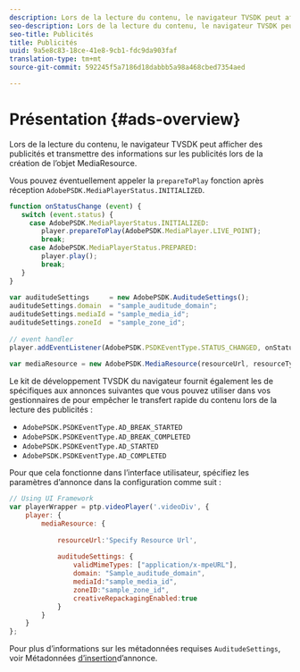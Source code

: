 ```yaml
---
description: Lors de la lecture du contenu, le navigateur TVSDK peut afficher des publicités et transmettre des informations sur les publicités lors de la création de l’objet MediaResource.
seo-description: Lors de la lecture du contenu, le navigateur TVSDK peut afficher des publicités et transmettre des informations sur les publicités lors de la création de l’objet MediaResource.
seo-title: Publicités
title: Publicités
uuid: 9a5e8c83-18ce-41e8-9cb1-fdc9da903faf
translation-type: tm+mt
source-git-commit: 592245f5a7186d18dabbb5a98a468cbed7354aed

---
```



# Présentation {#ads-overview}

Lors de la lecture du contenu, le navigateur TVSDK peut afficher des publicités et transmettre des informations sur les publicités lors de la création de l’objet MediaResource.

Vous pouvez éventuellement appeler la `prepareToPlay` fonction après réception `AdobePSDK.MediaPlayerStatus.INITIALIZED`.

```js
function onStatusChange (event) { 
   switch (event.status) { 
     case AdobePSDK.MediaPlayerStatus.INITIALIZED: 
        player.prepareToPlay(AdobePSDK.MediaPlayer.LIVE_POINT); 
        break; 
     case AdobePSDK.MediaPlayerStatus.PREPARED: 
        player.play(); 
        break; 
   } 
} 
 
var auditudeSettings     = new AdobePSDK.AuditudeSettings(); 
auditudeSettings.domain  = "sample_auditude_domain"; 
auditudeSettings.mediaId = "sample_media_id"; 
auditudeSettings.zoneId  = "sample_zone_id"; 
 
// event handler 
player.addEventListener(AdobePSDK.PSDKEventType.STATUS_CHANGED, onStatusChange); 
 
var mediaResource = new AdobePSDK.MediaResource(resourceUrl, resourceType, auditudeSettings, false);
```

Le kit de développement TVSDK du navigateur fournit également les  de spécifiques aux annonces suivantes que vous pouvez utiliser dans vos gestionnaires de pour empêcher le transfert rapide du contenu lors de la lecture des publicités :

* `AdobePSDK.PSDKEventType.AD_BREAK_STARTED`
* `AdobePSDK.PSDKEventType.AD_BREAK_COMPLETED`
* `AdobePSDK.PSDKEventType.AD_STARTED`
* `AdobePSDK.PSDKEventType.AD_COMPLETED`

Pour que cela fonctionne dans l’interface utilisateur, spécifiez les paramètres d’annonce dans la configuration comme suit :

```js
// Using UI Framework 
var playerWrapper = ptp.videoPlayer('.videoDiv', { 
    player: { 
        mediaResource: { 
 
            resourceUrl:'Specify Resource Url', 
 
            auditudeSettings: { 
                validMimeTypes: ["application/x-mpeURL"], 
                domain: "Sample_auditude_domain", 
                mediaId:"sample_media_id", 
                zoneID:"sample_zone_id", 
                creativeRepackagingEnabled:true 
            } 
        } 
    } 
}; 
```

Pour plus d’informations sur les métadonnées requises `AuditudeSettings`, voir Métadonnées [d’insertion](../../ad-insertion/ad-insertion-metadata/c-psdk-browser-tvsdk-2.4-ad-insertion-metadata.md)d’annonce.

